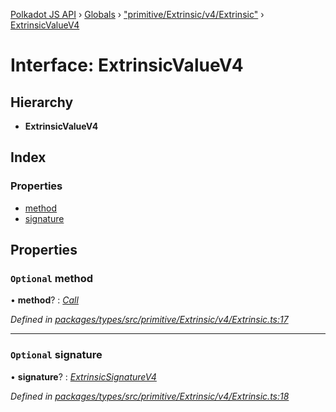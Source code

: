 [Polkadot JS API](../README.md) › [Globals](../globals.md) › ["primitive/Extrinsic/v4/Extrinsic"](../modules/_primitive_extrinsic_v4_extrinsic_.md) › [ExtrinsicValueV4](_primitive_extrinsic_v4_extrinsic_.extrinsicvaluev4.md)

# Interface: ExtrinsicValueV4

## Hierarchy

* **ExtrinsicValueV4**

## Index

### Properties

* [method](_primitive_extrinsic_v4_extrinsic_.extrinsicvaluev4.md#optional-method)
* [signature](_primitive_extrinsic_v4_extrinsic_.extrinsicvaluev4.md#optional-signature)

## Properties

### `Optional` method

• **method**? : *[Call](../classes/_primitive_generic_call_.call.md)*

*Defined in [packages/types/src/primitive/Extrinsic/v4/Extrinsic.ts:17](https://github.com/polkadot-js/api/blob/23f41a0bab/packages/types/src/primitive/Extrinsic/v4/Extrinsic.ts#L17)*

___

### `Optional` signature

• **signature**? : *[ExtrinsicSignatureV4](../classes/_primitive_extrinsic_v4_extrinsicsignature_.extrinsicsignaturev4.md)*

*Defined in [packages/types/src/primitive/Extrinsic/v4/Extrinsic.ts:18](https://github.com/polkadot-js/api/blob/23f41a0bab/packages/types/src/primitive/Extrinsic/v4/Extrinsic.ts#L18)*
